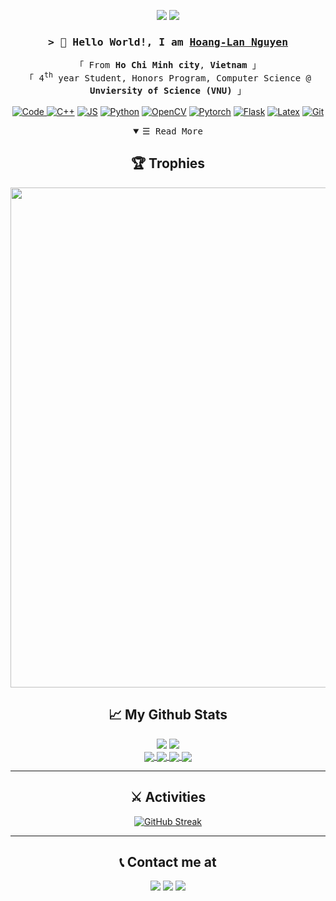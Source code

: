 
<!--
**lannguyen0910/lannguyen0910** is a ✨ _special_ ✨ repository because its `README.md` (this file) appears on your GitHub profile.

Here are some ideas to get you started:

- 🔭 I’m currently working on ...
- 🌱 I’m currently learning ...
- 👯 I’m looking to collaborate on ...
- 🤔 I’m looking for help with ...
- 💬 Ask me about ...
- 📫 How to reach me: ...
- 😄 Pronouns: ...
- ⚡ Fun fact: ...
-->

<p align="center">
 <img src="https://badges.pufler.dev/visits/lannguyen0910/lannguyen0910"/> 
 <img src="https://badges.pufler.dev/repos/lannguyen0910"/>
</p>

<h3 align="center">
        <samp>&gt; 👋 Hello World!, I am
                <b><a target="_blank"  href="https://github.com/lannguyen0910">Hoang-Lan Nguyen</a></b>
        </samp>
</h3>

<p align="center">
<!-- Organisation  -->
        <samp>
		「 From <b>Ho Chi Minh city</b>, <b>Vietnam</b> 」
                <br>
		「 4<sup>th</sup> year Student, Honors Program, Computer Science @<b> Unviersity of Science (VNU)</b> 」
                <br>
                <br>
        </samp>
	<a href="https://github.comlannguyen0910?tab=repositories" target="_blank"><img alt="Code"
		src="https://img.shields.io/badge/-code-000000?style=for-the-badge&logo=Plex&logoColor=white">
	</a>
	<a href="https://github.comlannguyen0910?tab=repositories" target="_blank"><img alt="C++"
		src="https://img.shields.io/badge/c++-%2300599C.svg?style=for-the-badge&logo=c%2B%2B&logoColor=white"></a>
	<a href="https://github.comlannguyen0910?tab=repositories" target="_blank"><img alt="JS"
		src="https://img.shields.io/badge/javascript-%23323330.svg?style=for-the-badge&logo=javascript&logoColor=%23F7DF1E"></a>
	<a href="https://github.comlannguyen0910?tab=repositories" target="_blank"><img alt="Python"
		src="https://img.shields.io/badge/Python-14354C?style=for-the-badge&logo=python&logoColor=white"></a>
	<a href="https://github.comlannguyen0910?tab=repositories" target="_blank"><img alt="OpenCV"
		src="https://img.shields.io/badge/opencv-%23white.svg?style=for-the-badge&logo=opencv&logoColor=white"></a>
	<a href="https://github.comlannguyen0910?tab=repositories" target="_blank"><img alt="Pytorch"
		src="https://img.shields.io/badge/PyTorch-%23EE4C2C.svg?style=for-the-badge&logo=PyTorch&logoColor=white"></a>
	<a href="https://github.comlannguyen0910?tab=repositories" target="_blank"><img alt="Flask"
		src="https://img.shields.io/badge/flask-%23000.svg?style=for-the-badge&logo=flask&logoColor=white"></a>
	<a href="https://github.comlannguyen0910?tab=repositories" target="_blank"><img alt="Latex"
		src="https://img.shields.io/badge/latex-%23008080.svg?style=for-the-badge&logo=latex&logoColor=white"></a>
	<a href="https://github.comlannguyen0910?tab=repositories" target="_blank"><img alt="Git"
		src="https://img.shields.io/badge/git-%23F05033.svg?style=for-the-badge&logo=git&logoColor=white"></a>	
	
</p>

<!-- Details Section-->
<details open align="center">
    <summary> <samp>&#9776; Read More</samp></summary>
    <p align="center">
	 <a><h2>🏆 Trophies</h2></a>
	<a>
	  <img width=800 src="https://github-profile-trophy.vercel.app/?username=lannguyen0910&column=8&theme=onedark&no-bg=true&no-frame=true"/>
	</a>

<a><h2>:chart_with_upwards_trend: My Github Stats</h2></a>
<div>
  <img src="https://github-readme-stats.vercel.app/api?username=lannguyen0910&show_icons=true&theme=radical&count_private=true&line_height=40" />
  <img src="https://github-readme-stats.vercel.app/api/top-langs/?username=lannguyen0910&theme=radical&count_private=true&hide=jupyter%20notebook" />
</div>

</a>

<a href="https://github.com/lannguyen0910/food-detection-yolov5">
  <img align="center" src="https://github-readme-stats.vercel.app/api/pin/?username=lannguyen0910&repo=food-detection-yolov5&show_owner&theme=radical" />
	
<a href="https://github.com/lannguyen0910/deep-efficient-person-reid">
  <img align="center" src="https://github-readme-stats.vercel.app/api/pin/?username=lannguyen0910&repo=deep-efficient-person-reid&show_owner&theme=radical" />
</a>
	
<a href="https://github.com/lannguyen0910/SAB">
  <img align="center" src="https://github-readme-stats.vercel.app/api/pin/?username=lannguyen0910&repo=SAB&show_owner&theme=radical" />
	
<a href="https://github.com/lannguyen0910/image-deep-hash">
  <img align="center" src="https://github-readme-stats.vercel.app/api/pin/?username=lannguyen0910&repo=image-deep-hash&show_owner&theme=radical" />
</a>

---

<a><h2>:crossed_swords: Activities</h2></a>
[![GitHub Streak](https://github-readme-streak-stats.herokuapp.com/?user=lannguyen0910&theme=radical)](https://git.io/streak-stats)

---

<a><h2>:telephone_receiver: Contact me at </h2></a>
<p align="center">  
<img href="mailto:18120051@student.hcmus.edu.vn" src="https://img.shields.io/badge/Gmail-D14836?style=for-the-badge&logo=gmail&logoColor=white&link=mailto:18120051@student.hcmus.edu.vn"/>
<img href="https://www.facebook.com/nguyen.hoang.lan.2000/" src="https://img.shields.io/badge/Facebook-%231877F2.svg?style=for-the-badge&logo=facebook&logoColor=white"/>
	<img href="https://www.linkedin.com/in/lanhoangnguyen/" src="https://img.shields.io/badge/LinkedIn-0077B5?style=for-the-badge&logo=linkedin&logoColor=white"/>
	
	
</p>

</details>
